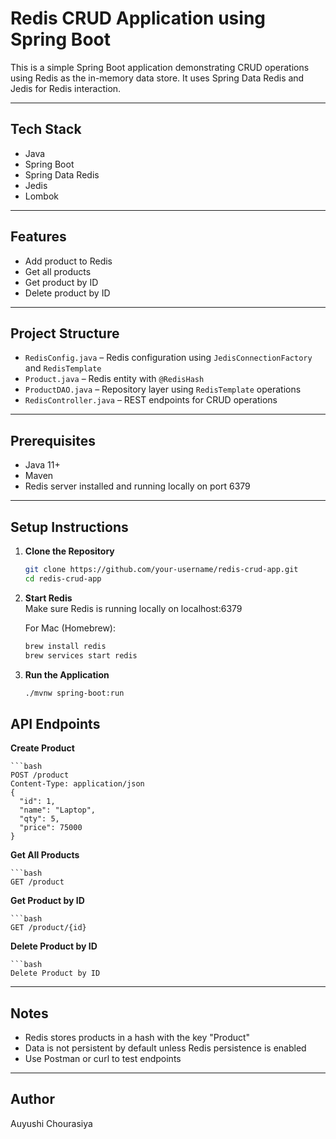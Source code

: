# Redis CRUD Application using Spring Boot

This is a simple Spring Boot application demonstrating CRUD operations using Redis as the in-memory data store. It uses Spring Data Redis and Jedis for Redis interaction.

---

## Tech Stack

- Java
- Spring Boot
- Spring Data Redis
- Jedis
- Lombok

---

## Features

- Add product to Redis
- Get all products
- Get product by ID
- Delete product by ID

---

## Project Structure

- `RedisConfig.java` – Redis configuration using `JedisConnectionFactory` and `RedisTemplate`
- `Product.java` – Redis entity with `@RedisHash`
- `ProductDAO.java` – Repository layer using `RedisTemplate` operations
- `RedisController.java` – REST endpoints for CRUD operations

---

## Prerequisites

- Java 11+
- Maven
- Redis server installed and running locally on port 6379

---

## Setup Instructions

1. **Clone the Repository**

   ```bash
   git clone https://github.com/your-username/redis-crud-app.git
   cd redis-crud-app
   
2. **Start Redis**<br>
    Make sure Redis is running locally on localhost:6379

    For Mac (Homebrew):

      ```bash
      brew install redis
      brew services start redis

3. **Run the Application**
     ```bash
     ./mvnw spring-boot:run

## API Endpoints
**Create Product**
    
    ```bash
    POST /product
    Content-Type: application/json
    {
      "id": 1,
      "name": "Laptop",
      "qty": 5,
      "price": 75000
    }

**Get All Products**
    
    ```bash
    GET /product

**Get Product by ID**

    ```bash
    GET /product/{id}

**Delete Product by ID**

    ```bash
    Delete Product by ID

---

## Notes

- Redis stores products in a hash with the key "Product"
- Data is not persistent by default unless Redis persistence is enabled
- Use Postman or curl to test endpoints

---

## Author
Auyushi Chourasiya




